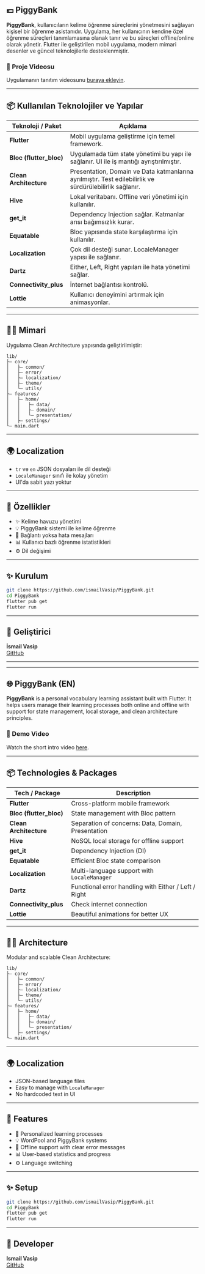 ## 💷 PiggyBank

**PiggyBank**, kullanıcıların kelime öğrenme süreçlerini yönetmesini sağlayan kişisel bir öğrenme asistanıdır. Uygulama, her kullanıcının kendine özel öğrenme süreçleri tanımlamasına olanak tanır ve bu süreçleri offline/online olarak yönetir. Flutter ile geliştirilen mobil uygulama, modern mimari desenler ve güncel teknolojilerle desteklenmiştir.

### 🎩 Proje Videosu

Uygulamanın tanıtım videosunu [buraya ekleyin](#).

---

## 📦 Kullanılan Teknolojiler ve Yapılar

| Teknoloji / Paket        | Açıklama                                                                                                 |
| ------------------------ | -------------------------------------------------------------------------------------------------------- |
| **Flutter**              | Mobil uygulama geliştirme için temel framework.                                                          |
| **Bloc (flutter\_bloc)** | Uygulamada tüm state yönetimi bu yapı ile sağlanır. UI ile iş mantığı ayrıştırılmıştır.                  |
| **Clean Architecture**   | Presentation, Domain ve Data katmanlarına ayrılmıştır. Test edilebilirlik ve sürdürülebilirlik sağlanır. |
| **Hive**                 | Lokal veritabanı. Offline veri yönetimi için kullanılır.                                                 |
| **get\_it**              | Dependency Injection sağlar. Katmanlar arısı bağımsızlık kurar.                                          |
| **Equatable**            | Bloc yapısında state karşılaştırma için kullanılır.                                                      |
| **Localization**         | Çok dil desteği sunar. LocaleManager yapısı ile sağlanır.                                                |
| **Dartz**                | Either, Left, Right yapıları ile hata yönetimi sağlar.                                                   |
| **Connectivity\_plus**   | İnternet bağlantısı kontrolü.                                                                            |
| **Lottie**               | Kullanıcı deneyimini artırmak için animasyonlar.                                                         |

---

## 🧱‍🎓 Mimari

Uygulama Clean Architecture yapısında geliştirilmiştir:

```
lib/
├— core/
│   ├— common/
│   ├— error/
│   ├— localization/
│   ├— theme/
│   └— utils/
├— features/
│   ├— home/
│   │   ├— data/
│   │   ├— domain/
│   │   └— presentation/
│   ├— settings/
└— main.dart
```

---

## 🌍 Localization

- `tr` ve `en` JSON dosyaları ile dil desteği
- `LocaleManager` sınıfı ile kolay yönetim
- UI'da sabit yazı yoktur

---

## 📖 Özellikler

- ✨ Kelime havuzu yönetimi
- 💡 PiggyBank sistemi ile kelime öğrenme
- 🚫 Bağlantı yoksa hata mesajları
- 📊 Kullanıcı bazlı öğrenme istatistikleri
- ⚙️ Dil değişimi

---

## ✨ Kurulum

```bash
git clone https://github.com/ismailVasip/PiggyBank.git
cd PiggyBank
flutter pub get
flutter run
```

---

## 🚀 Geliştirici

**İsmail Vasip**\
[GitHub](https://github.com/ismailVasip)

---

---

## 🌐 PiggyBank (EN)

**PiggyBank** is a personal vocabulary learning assistant built with Flutter. It helps users manage their learning processes both online and offline with support for state management, local storage, and clean architecture principles.

### 🎩 Demo Video

Watch the short intro video [here](#).

---

## 📦 Technologies & Packages

| Tech / Package           | Description                                          |
| ------------------------ | ---------------------------------------------------- |
| **Flutter**              | Cross-platform mobile framework                      |
| **Bloc (flutter\_bloc)** | State management with Bloc pattern                   |
| **Clean Architecture**   | Separation of concerns: Data, Domain, Presentation   |
| **Hive**                 | NoSQL local storage for offline support              |
| **get\_it**              | Dependency Injection (DI)                            |
| **Equatable**            | Efficient Bloc state comparison                      |
| **Localization**         | Multi-language support with `LocaleManager`          |
| **Dartz**                | Functional error handling with Either / Left / Right |
| **Connectivity\_plus**   | Check internet connection                            |
| **Lottie**               | Beautiful animations for better UX                   |

---

## 🧱‍🎓 Architecture

Modular and scalable Clean Architecture:

```
lib/
├— core/
│   ├— common/
│   ├— error/
│   ├— localization/
│   ├— theme/
│   └— utils/
├— features/
│   ├— home/
│   │   ├— data/
│   │   ├— domain/
│   │   └— presentation/
│   ├— settings/
└— main.dart
```

---

## 🌍 Localization

- JSON-based language files
- Easy to manage with `LocaleManager`
- No hardcoded text in UI

---

## 📖 Features

- 📅 Personalized learning processes
- 💡 WordPool and PiggyBank systems
- 🚫 Offline support with clear error messages
- 📊 User-based statistics and progress
- ⚙️ Language switching

---

## ✨ Setup

```bash
git clone https://github.com/ismailVasip/PiggyBank.git
cd PiggyBank
flutter pub get
flutter run
```

---

## 🚀 Developer

**Ismail Vasip**\
[GitHub](https://github.com/ismailVasip)


